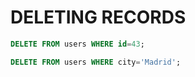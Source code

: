 # DELETING RECORDS

```sql
DELETE FROM users WHERE id=43;
```

```sql
DELETE FROM users WHERE city='Madrid';
```
